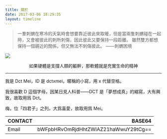 ```yaml
---
title: 關於
date: 2017-03-06 18:29:35
layout: timeline
---
```


> 一羣刺蝟在寒冷的天氣時會想要靠近彼此來取暖，但是當兩隻刺蝟碰在一起時，又會被彼此的刺所刺傷，因此彼此又要保持一段距離。
雖然雙方都想保持一個親近的關係，但又無法不刺傷彼此。
> ——刺蝟困境

![](https://build.archlinuxcn.org/~dctxmei/Profile_picture.png)

<center>如果硬體是支撐人類的軀幹，那軟體就是充實生命的精神</center>

---

我是 Dct Mei，ID 是 dctxmei，暱稱的小寫，用 x 代替空格。

我很喜歡 D 這個字母，因某日見人科普——DCT 是「夢想成真」的縮寫，大有興致，故取用爲 Dct。

梅，位「四君子」之列，大爲喜愛，故取用爲 Mei。

| CONTACT  | BASE64                               |
| :------- | -----------------------------------: |
| Email    | bWFpbHRvOmRjdHhtZWlAZ21haWwuY29tCg== |
